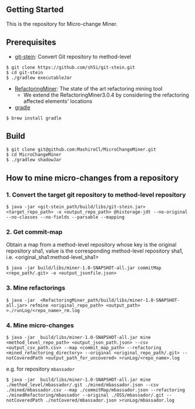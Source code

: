 ## Getting Started

This is the repository for Micro-change Miner.

## Prerequisites
* [git-stein](https://github.com/sh5i/git-stein): Convert Git repository to method-level
```shell
$ git clone https://github.com/sh5i/git-stein.git
$ cd git-stein
$ ./gradlew executableJar
```
* [RefactoringMiner](https://github.com/tsantalis/RefactoringMiner): The state of the art refactoring mining tool
  * We extend the RefactoringMiner3.0.4 by considering the refactoring affected elements' locations
* [gradle](https://gradle.org/install/)
```shell
$ brew install gradle
```

## Build
```shell
$ git clone git@github.com:MashiroCl/MicroChangeMiner.git
$ cd MicroChangeMiner
$ ./gradlew shadowJar
```

## How to mine micro-changes from a repository
### 1. Convert the target git repository to method-level repository
```shell
$ java -jar <git-stein_path/build/libs/git-stein.jar> <target_repo_path> -o <output_repo_path> @historage-jdt --no-original --no-classes --no-fields --parsable --mapping 
```

### 2. Get commit-map
Obtain a map from a method-level repository whose key is the original repository sha1, value is the corresponding method-level repository sha1, i.e. <original_sha1:method-level_sha1>
```shell
$ java -jar build/libs/miner-1.0-SNAPSHOT-all.jar commitMap <repo_path/.git> -o <output_jsonfile.json>
```

### 3. Mine refactorings
```shell
$ java -jar  <RefactoringMiner_path/build/libs/miner-1.0-SNAPSHOT-all.jar> refmine <original_repo_path> <output_path> >./runLog/<repo_name>_rm.log
```
### 4. Mine micro-changes
```shell
$ java -jar  build/libs/miner-1.0-SNAPSHOT-all.jar mine <method_level_repo_path> <output_json_path.json> --csv <output_csv_path.csv> --map <commit_map_path> --refactoring <mined_refactoring_directory> --original <original_repo_path/.git> --notCoveredPath <output_path_for_uncovered> >runLog/<repo_name>.log 
```
e.g. for repository `mbassador`
```shell
$ java -jar  build/libs/miner-1.0-SNAPSHOT-all.jar mine ./method_level/mbassador/.git ./mined/mbassador.json --csv ./mined/mbassador.csv --map ./commitMap/mbassador.json --refactoring ./minedRefactoring/mbassador --original ./OSS/mbassador/.git --notCoveredPath ./notCovered/mbassador.json >runLog/mbassador.log
```
